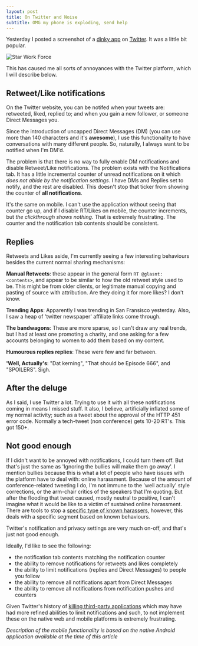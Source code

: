 ```yaml
---
layout: post
title: On Twitter and Noise
subtitle: OMG my phone is exploding, send help
---
```


Yesterday I posted a screenshot of a [dinky app](http://www.starwars.com/games-apps/star-wars-crawl-creator) on [Twitter](https://twitter.com/glasnt/status/677632129224822784). It was a little bit popular. 

![Star Work Force](https://pbs.twimg.com/media/CWdu1IbWUAEmpM5.png)

This has caused me all sorts of annoyances with the Twitter platform, which I will describe below. 


## Retweet/Like notifications

On the Twitter website, you can be notifed when your tweets are: retweeted, liked, replied to; and when you gain a new follower, or someone Direct Messages you. 

Since the introduction of uncapped Direct Messages (DM) (you can use more than 140 characters and it's **awesome**), I use this functionality to have conversations with many different people. So, naturally, I always want to be notified when I'm DM'd. 

The problem is that there is no way to fully enable DM notifications and disable Retweet/Like notifications. The problem exists with the Notifications tab. It has a little incremental counter of unread notifications on it which *does not abide by the notification settings*. I have DMs and Replies set to notify, and the rest are disabled. This doesn't stop that ticker from showing the counter of **all notifications**. 

It's the same on mobile. I can't use the application without seeing that counter go up, and if I disable RT/Likes on mobile, the counter increments, but *the clickthrough shows nothing*. That is extremely frustrating. The counter and the notification tab contents should be consistent.

## Replies

Retweets and Likes aside, I'm currently seeing a few interesting behaviours besides the current normal sharing mechanisms: 

**Manual Retweets**: these appear in the general form `RT @glasnt: <contents>`, and appear to be similar to how the old retweet style used to be. This might be from older clients, or legitimate manual copying and pasting of source with attribution. Are they doing it for more likes? I don't know. 

**Trending Apps**: Apparently I was trending in San Fransisco yesterday. Also, I saw a heap of 'twitter newspaper' affiliate links come through. 

**The bandwagons**: These are more sparse, so I can't draw any real trends, but I had at least one promoting a charity, and one asking for a few accounts belonging to women to add them based on my content. 

**Humourous replies replies**: These were few and far between. 

**'Well, Actually's**: "Dat kerning", "That should be Episode 666", and "SPOILERS". Sigh. 

## After the deluge

As I said, I use Twitter a lot. Trying to use it with all these notifications coming in means I missed stuff. It also, I believe, artificially inflated some of my normal activity; such as a tweet about the approval of the HTTP 451 error code. Normally a tech-tweet (non conference) gets 10-20 RT's. This got 150+. 

## Not good enough

If I didn't want to be annoyed with notifications, I could turn them off. But that's just the same as 'Ignoring the bullies will make them go away'. I mention bullies because this is what a lot of people who have issues with the platform have to deal with: online harassment. Because of the amount of conference-related tweeting I do, I'm not immune to the 'well actually' style corrections, or the arm-chair critics of the speakers that I'm quoting. But after the flooding that tweet caused, mostly neutral to positive, I can't imagine what it would be like to a victim of sustained online harassment. There are tools to stop a [specific type of known harassers](https://github.com/freebsdgirl/ggautoblocker), however, this deals with a specific segment based on known behaviours. 

Twitter's notification and privacy settings are very much on-off, and that's just not good enough.

Ideally, I'd like to see the following: 

 * the notification tab contents matching the notification counter
 * the ability to remove notifications for retweets and likes completely
 * the ability to limit notifications (replies and Direct Messages) to people you follow
 * the ability to remove all notifications apart from Direct Messages
 * the ability to remove all notifications from notification pushes and counters

Given Twitter's history of [killing third-party applications](http://www.metrotwit.com/2014/03/sunsetting-metrotwit-all-good-things-must-come-to-an-end/) which may have had more refined abilities to limit notifications and such, to not implement these on the native web and mobile platforms is extremely frustrating.

*Description of the mobile functionality is based on the native Android application available at the time of this article*



